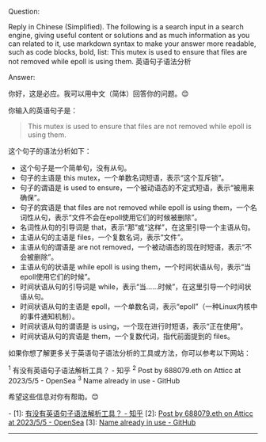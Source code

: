 Question:

Reply in Chinese (Simplified).
The following is a search input in a search engine, giving useful content or solutions and as much information as you can related to it, use markdown syntax to make your answer more readable, such as code blocks, bold, list:
This mutex is used to ensure that files are not removed while epoll is using them.  英语句子语法分析

Answer:

你好，这是必应。我可以用中文（简体）回答你的问题。😊

你输入的英语句子是：

> This mutex is used to ensure that files are not removed while epoll is using them.

这个句子的语法分析如下：

- 这个句子是一个简单句，没有从句。
- 句子的主语是 this mutex，一个单数名词短语，表示“这个互斥锁”。
- 句子的谓语是 is used to ensure，一个被动语态的不定式短语，表示“被用来确保”。
- 句子的宾语是 that files are not removed while epoll is using them，一个名词性从句，表示“文件不会在epoll使用它们的时候被删除”。
- 名词性从句的引导词是 that，表示“那”或“这样”，在这里引导一个主语从句。
- 主语从句的主语是 files，一个复数名词，表示“文件”。
- 主语从句的谓语是 are not removed，一个被动语态的现在时短语，表示“不会被删除”。
- 主语从句的状语是 while epoll is using them，一个时间状语从句，表示“当epoll使用它们的时候”。
- 时间状语从句的引导词是 while，表示“当……时候”，在这里引导一个时间状语从句。
- 时间状语从句的主语是 epoll，一个单数名词，表示“epoll”（一种Linux内核中的事件通知机制）。
- 时间状语从句的谓语是 is using，一个现在进行时短语，表示“正在使用”。
- 时间状语从句的宾语是 them，一个复数代词，指代前面提到的 files。

如果你想了解更多关于英语句子语法分析的工具或方法，你可以参考以下网站：

<sup>1</sup> 有没有英语句子语法解析工具？ - 知乎
<sup>2</sup> Post by 688079.eth on Atticc at 2023/5/5 - OpenSea
<sup>3</sup> Name already in use - GitHub

希望这些信息对你有帮助。😊

\-
\[1]: [有没有英语句子语法解析工具？ - 知乎](https://www.zhihu.com/question/413707467)
\[2]: [Post by 688079.eth on Atticc at 2023/5/5 - OpenSea](https://opensea.io/assets/bsc/0xfffa9be0b97753d417e3a7bd16166fbb9bd07612/1)
\[3]: [Name already in use - GitHub](https://github.com/supersonnya/supersonnya.github.io/blob/master/index.xml)

<hr/>

